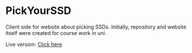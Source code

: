 # PickYourSSD
Client side for website about picking SSDs. 
Initially, repository and website itself were created for course work in uni.

Live version: [Click here](https://ssd.tsv.one)

